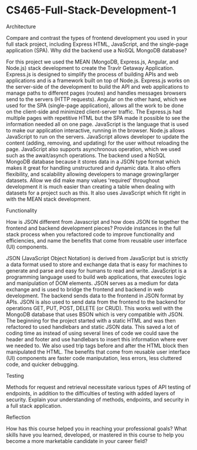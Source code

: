 # CS465-Full-Stack-Development-1
Architecture

Compare and contrast the types of frontend development you used in your full stack project, including Express HTML, JavaScript, and the single-page application (SPA).
Why did the backend use a NoSQL MongoDB database?

For this project we used the MEAN (MongoDB, Express.js, Angular, and Node.js) stack development to create the Travlr Getaway Application. Express.js is designed to simplify the process of building APIs and web applications and is a framework built on top of Node.js. Express.js works on the server-side of the development to build the API and web applications to manage paths to different pages (routes) and handles messages browsers send to the servers (HTTP requests). Angular on the other hand, which we used for the SPA (single-page application), allows all the work to be done on the client-side and minimized client-server traffic. The Express.js had multiple pages with repetitive HTML but the SPA made it possible to see the information needed all on one page. JavaScript is the language that is used to make our application interactive, running in the browser. Node.js allows JavaScript to run on the servers. JavaScript allows developer to update the content (adding, removing, and updating) for the user without reloading the page. JavaScript also supports asynchronous operation, which we used such as the await/asynch operations. The backend used a NoSQL MongoDB database because it stores data in a JSON type format which makes it great for handling unstructured and dynamic data. It also offers flexibility, and scalability allowing developers to manage growing/larger datasets. Allow we did make many values 'required' throughout development it is much easier than creating a table when dealing with datasets for a project such as this. It also uses JavaScript which fit right in with the MEAN stack development. 


Functionality

How is JSON different from Javascript and how does JSON tie together the frontend and backend development pieces?
Provide instances in the full stack process when you refactored code to improve functionality and efficiencies, and name the benefits that come from reusable user interface (UI) components.

JSON (JavaScript Object Notation) is derived from JavaScript but is strictly a data format used to store and exchange data that is easy for machines to generate and parse and easy for humans to read and write. JavaScript is a programming language used to build web applications, that executes logic and manipulation of DOM elements. JSON serves as a medium for data exchange and is used to bridge the frontend and backend in web development. The backend sends data to the frontend in JSON format by APIs. JSON is also used to send data from the frontend to the backend for operations GET, PUT, POST, DELETE (or CRUD). This works well with the MongoDB database that uses BSON which is very compatible with JSON. The beginning for the project started with a static HTML and was then refactored to used handlebars and static JSON data. This saved a lot of coding time as instead of using several lines of code we could save the header and footer and use handlebars to insert this information where ever we needed to. We also used trip tags before and after the HTML block then manipulated the HTML. The benefits that come from reusable user interface (UI) components are faster code maniputation, less errors, less cluttered code, and quicker debugging. 

Testing

Methods for request and retrieval necessitate various types of API testing of endpoints, in addition to the difficulties of testing with added layers of security. Explain your understanding of methods, endpoints, and security in a full stack application.



Reflection

How has this course helped you in reaching your professional goals? What skills have you learned, developed, or mastered in this course to help you become a more marketable candidate in your career field?
